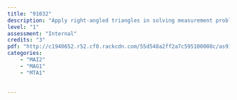 ```yaml
---
title: "91032"
description: "Apply right-angled triangles in solving measurement problems"
level: "1"
assessment: "Internal"
credits: "3"
pdf: "http://c1940652.r52.cf0.rackcdn.com/55d548a2ff2a7c595100008c/as91032.pdf"
categories:
    - "MAI2"
    - "MAG1"
    - "MTA1"
    
    
---
```

